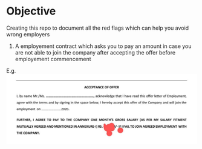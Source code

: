# Objective
Creating this repo to document all the red flags which can help you avoid wrong employers

1. A employement contract which asks you to pay an amount in case you are not able to join the company after accepting the offer before employement commencement

E.g. 
![Pay $ if you don't join](PayMoneyIfYourDoNOTJoin20220412.jpg)


